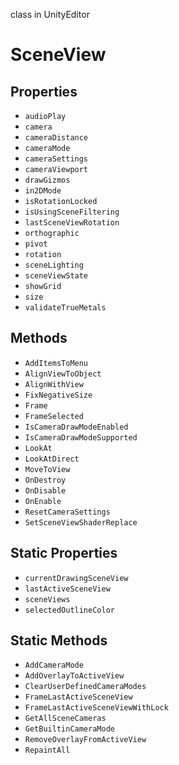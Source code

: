 class in UnityEditor
# SceneView

## Properties
- `audioPlay`
- `camera`
- `cameraDistance`
- `cameraMode`
- `cameraSettings`
- `cameraViewport`
- `drawGizmos`
- `in2DMode`
- `isRotationLocked`
- `isUsingSceneFiltering`
- `lastSceneViewRotation`
- `orthographic`
- `pivot`
- `rotation`
- `sceneLighting`
- `sceneViewState`
- `showGrid`
- `size`
- `validateTrueMetals`
## Methods
- `AddItemsToMenu`
- `AlignViewToObject`
- `AlignWithView`
- `FixNegativeSize`
- `Frame`
- `FrameSelected`
- `IsCameraDrawModeEnabled`
- `IsCameraDrawModeSupported`
- `LookAt`
- `LookAtDirect`
- `MoveToView`
- `OnDestroy`
- `OnDisable`
- `OnEnable`
- `ResetCameraSettings`
- `SetSceneViewShaderReplace`
## Static Properties
- `currentDrawingSceneView`
- `lastActiveSceneView`
- `sceneViews`
- `selectedOutlineColor`
## Static Methods
- `AddCameraMode`
- `AddOverlayToActiveView`
- `ClearUserDefinedCameraModes`
- `FrameLastActiveSceneView`
- `FrameLastActiveSceneViewWithLock`
- `GetAllSceneCameras`
- `GetBuiltinCameraMode`
- `RemoveOverlayFromActiveView`
- `RepaintAll`
